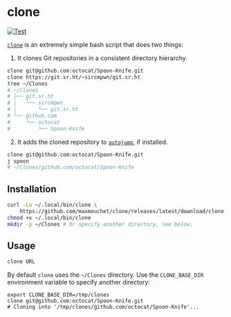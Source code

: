 # clone

[![Test](https://github.com/maxmouchet/clone/actions/workflows/test.yaml/badge.svg)](https://github.com/maxmouchet/clone/actions/workflows/test.yaml)

[`clone`](/clone) is an extremely simple bash script that does two things:

1) It clones Git repositories in a consistent directory hierarchy.

```bash
clone git@github.com:octocat/Spoon-Knife.git
clone https://git.sr.ht/~sircmpwn/git.sr.ht
tree ~/Clones
# ~/Clones
# ├── git.sr.ht
# │   └── sircmpwn
# │       └── git.sr.ht
# └── github.com
#     └── octocat
#         └── Spoon-Knife
```

2. It adds the cloned repository to [`autojump`](https://github.com/wting/autojump), if installed.
```bash
clone git@github.com:octocat/Spoon-Knife.git
j spoon
# ~/Clones/github.com/octocat/Spoon-Knife
```

## Installation

```bash
curl -Lo ~/.local/bin/clone \
    https://github.com/maxmouchet/clone/releases/latest/download/clone
chmod +x ~/.local/bin/clone
mkdir -p ~/Clones # Or specify another directory, see below.
```

## Usage

```bash
clone URL
```

By default `clone` uses the `~/Clones` directory. Use the `CLONE_BASE_DIR` environment variable to specify another directory:
```
export CLONE_BASE_DIR=/tmp/clones
clone git@github.com:octocat/Spoon-Knife.git
# Cloning into '/tmp/clones/github.com/octocat/Spoon-Knife'...
```